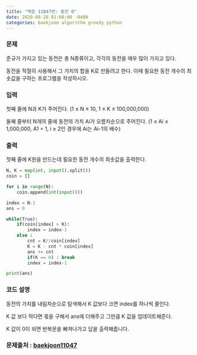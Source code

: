 ```yaml
---
title: "백준 11047번: 동전 0"
date: 2020-08-28 01:08:00 -0400
categories: baekjoon algorithm greedy python
---
```


### 문제
준규가 가지고 있는 동전은 총 N종류이고, 각각의 동전을 매우 많이 가지고 있다.

동전을 적절히 사용해서 그 가치의 합을 K로 만들려고 한다. 이때 필요한 동전 개수의 최솟값을 구하는 프로그램을 작성하시오.

### 입력
첫째 줄에 N과 K가 주어진다. (1 ≤ N ≤ 10, 1 ≤ K ≤ 100,000,000)

둘째 줄부터 N개의 줄에 동전의 가치 Ai가 오름차순으로 주어진다. (1 ≤ Ai ≤ 1,000,000, A1 = 1, i ≥ 2인 경우에 Ai는 Ai-1의 배수)

### 출력
첫째 줄에 K원을 만드는데 필요한 동전 개수의 최솟값을 출력한다.

```python
N, K = map(int, input().split())
coin = []

for i in range(N):
    coin.append(int(input()))

index = N-1
ans = 0

while(True):
    if(coin[index] > K):
        index = index-1
    else :
        cnt = K//coin[index]
        K = K - cnt * coin[index]
        ans += cnt
        if(K == 0) : break
        index = index-1

print(ans)
```

### 코드 설명
동전의 가치를 내림차순으로 탐색해서 K 값보다 크면 index를 하나씩 줄인다.

K 값 보다 적다면 몫을 구해서 ans에 더해주고 그만큼 K 값을 업데이트해준다.

K 값이 0이 되면 반복문을 빠져나가고 답을 출력해줍니다.


### 문제출처 : [baekjoon11047]

[baekjoon11047]: https://www.acmicpc.net/problem/11047
